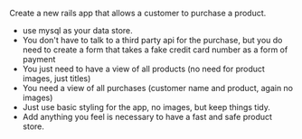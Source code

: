 Create a new rails app that allows a customer to purchase a product.
- use mysql as your data store.
- You don't have to talk to a third party api for the purchase, but you do need to create a form that takes a fake credit card number as a form of payment
- You just need to have a view of all products (no need for product images, just titles)
- You need a view of all purchases (customer name and product, again no images)
- Just use basic styling for the app, no images, but keep things tidy.
- Add anything you feel is necessary to have a fast and safe product store.